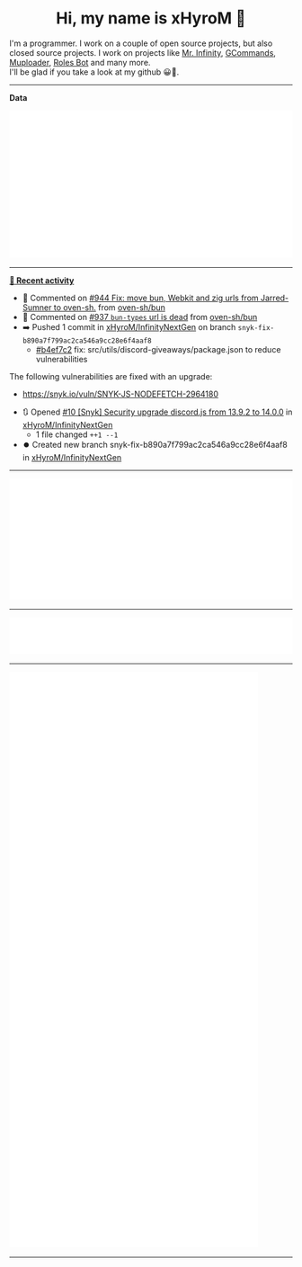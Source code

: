 <p align="center">
    <!-- <img src="https://avatars.githubusercontent.com/u/56601352" width="192" alt="hyro's pfp" /> -->
    <h1 align="center">Hi, my name is xHyroM 👋</h1>
</p>

I'm a programmer. I work on a couple of open source projects, but also closed source projects. I work on projects like [Mr. Infinity](https://discord.com/oauth2/authorize?client_id=720321585625694239&scope=bot%20applications.commands&permissions=8&redirect_uri=https://blobs.gq/imanager&prompt=consent&response_type=code), [GCommands](https://github.com/Garlic-Team/GCommands), [Muploader](https://github.com/xHyroM/Muploader), [Roles Bot](https://github.com/xHyroM/roles-bot) and many more.  
I'll be glad if you take a look at my github 😀👀.

___
**Data**

<img src="https://github.com/xHyroM/xHyroM/blob/master/.cache/base.svg">

___

**[📰 Recent activity](https://github.com/xHyroM)**
* 💬 Commented on [#944 Fix: move bun, Webkit and zig urls from Jarred-Sumner to oven-sh.](https://github.com/oven-sh/bun/issues/944) from [oven-sh/bun](https://github.com/oven-sh/bun)
* 💬 Commented on [#937 `bun-types` url is dead](https://github.com/oven-sh/bun/issues/937) from [oven-sh/bun](https://github.com/oven-sh/bun)
* ➡️ Pushed 1 commit in [xHyroM/InfinityNextGen](https://github.com/xHyroM/InfinityNextGen) on branch `snyk-fix-b890a7f799ac2ca546a9cc28e6f4aaf8`
  * [#b4ef7c2](https://github.com/xHyroM/InfinityNextGen/commit/b4ef7c2) fix: src/utils/discord-giveaways/package.json to reduce vulnerabilities

The following vulnerabilities are fixed with an upgrade:
- https://snyk.io/vuln/SNYK-JS-NODEFETCH-2964180
* 🔃 Opened [#10 [Snyk] Security upgrade discord.js from 13.9.2 to 14.0.0](https://github.com/xHyroM/InfinityNextGen/pull/10) in [xHyroM/InfinityNextGen](https://github.com/xHyroM/InfinityNextGen)
  * 1 file changed `++1 --1`
* ⏺️ Created new branch snyk-fix-b890a7f799ac2ca546a9cc28e6f4aaf8 in [xHyroM/InfinityNextGen](https://github.com/xHyroM/InfinityNextGen)


___

<img src="https://github.com/xHyroM/xHyroM/blob/master/.cache/isocalendar.svg">

___

<img src="https://github.com/xHyroM/xHyroM/blob/master/.cache/languages.svg">

___

<img src="https://github.com/xHyroM/xHyroM/blob/master/.cache/achievements.svg">

___
